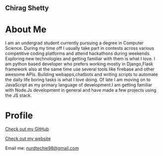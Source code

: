 ## Chirag Shetty

# About Me

I am an undergrad student currently pursuing a degree in Computer Science. During my time off I usually take part in contests across various competitive coding platforms and attend hackathons during weekends. Exploring new technologies and getting familiar with them is what I love.
I am python based developer who prefers working mostly in Django,Flask framework also at the same time use several tools like firebase and other awesome APIs.
Building webapps,chatbots and writing scripts to automate the daily life boring tasks is what I love doing.
Of late I am moving on to JavaScript as my primary language of development.I am getting familiar with Node.Js development in general and have made a few projects using the JS stack. 

# Profile

[Check out my GitHub](https://github.com/nurdtechie98)

[Check out my website](https:nurdtechie98.github.io)

Email me: nurdtechie98@gmail.com
